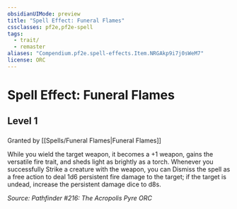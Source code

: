 ```yaml
---
obsidianUIMode: preview
title: "Spell Effect: Funeral Flames"
cssclasses: pf2e,pf2e-spell
tags:
  - trait/
  - remaster
aliases: "Compendium.pf2e.spell-effects.Item.NRGAkp9i7j0sWeM7"
license: ORC
---
```

# Spell Effect: Funeral Flames
## Level 1
### 






Granted by [[Spells/Funeral Flames|Funeral Flames]]

While you wield the target weapon, it becomes a +1 weapon, gains the versatile fire trait, and sheds light as brightly as a torch. Whenever you successfully Strike a creature with the weapon, you can Dismiss the spell as a free action to deal 1d6 persistent fire damage to the target; if the target is undead, increase the persistent damage dice to d8s.

*Source: Pathfinder #216: The Acropolis Pyre*
*ORC*